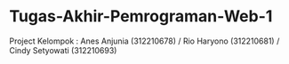 # Tugas-Akhir-Pemrograman-Web-1
Project Kelompok : Anes Anjunia (312210678) / Rio Haryono (312210681) / Cindy Setyowati (312210693)
